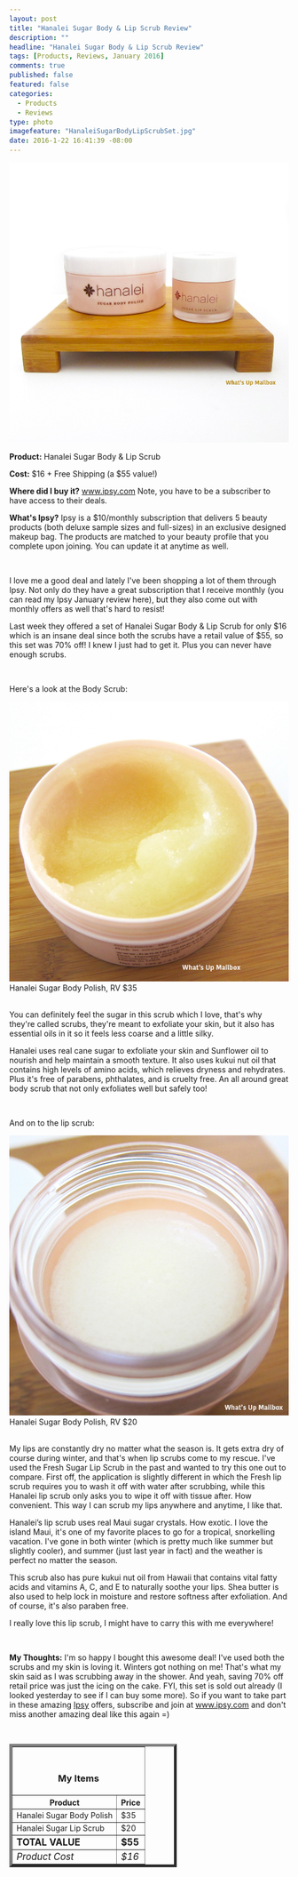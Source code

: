 ```yaml
---
layout: post
title: "Hanalei Sugar Body & Lip Scrub Review"
description: ""
headline: "Hanalei Sugar Body & Lip Scrub Review"
tags: [Products, Reviews, January 2016]
comments: true
published: false
featured: false
categories: 
  - Products
  - Reviews
type: photo
imagefeature: "HanaleiSugarBodyLipScrubSet.jpg"
date: 2016-1-22 16:41:39 -08:00
---
```


<center><img src="/images/HanaleiSugarBodyLipScrubSet.jpg"></center>

<p><b>Product:</b> Hanalei Sugar Body & Lip Scrub</p>
<p><b>Cost:</b> $16 + Free Shipping (a $55 value!)</p>
<p><b>Where did I buy it?</b> <a href="https://www.ipsy.com/new?refer=uns8d" target="_blank">www.ipsy.com</a> <i class="icon-chevron-sign-right"></i> Note, you have to be a subscriber to have access to their deals.</p>
<p><b>What's Ipsy?</b> Ipsy is a $10/monthly subscription that delivers 5 beauty products (both deluxe sample sizes and full-sizes) in an exclusive designed makeup bag. The products are matched to your beauty profile that you complete upon joining. You can update it at anytime as well.</p>
<br>

<p>I love me a good deal and lately I've been shopping a lot of them through Ipsy. Not only do they have a great subscription that I receive monthly (you can read my Ipsy January review here), but they also come out with monthly offers as well that's hard to resist!</p>

<p>Last week they offered a set of Hanalei Sugar Body & Lip Scrub for only $16 which is an insane deal since both the scrubs have a retail value of $55, so this set was 70% off! I knew I just had to get it. Plus you can never have enough scrubs.</p>

<br>

<p>Here's a look at the Body Scrub:</p>
<center><img src="/images/HanaleiSugarBodyLipScrubSet2.jpg"></center>
<figcaption>Hanalei Sugar Body Polish, RV $35</figcaption>

<br>

<p>You can definitely feel the sugar in this scrub which I love, that's why they're called scrubs, they're meant to exfoliate your skin, but it also has essential oils in it so it feels less coarse and a little silky.</p>

<p>Hanalei uses real cane sugar to exfoliate your skin and Sunflower oil to nourish and help maintain a smooth texture. It also uses kukui nut oil that contains high levels of amino acids, which relieves dryness and rehydrates. Plus it's free of parabens, phthalates, and is cruelty free. An all around great body scrub that not only exfoliates well but safely too!</p>

<br>

<p>And on to the lip scrub:</p>
<center><img src="/images/HanaleiSugarBodyLipScrubSet3.jpg"></center>
<figcaption>Hanalei Sugar Body Polish, RV $20</figcaption>

<br>

<p>My lips are constantly dry no matter what the season is. It gets extra dry of course during winter, and that's when lip scrubs come to my rescue. I've used the Fresh Sugar Lip Scrub in the past and wanted to try this one out to compare. First off, the application is slightly different in which the Fresh lip scrub requires you to wash it off with water after scrubbing, while this Hanalei lip scrub only asks you to wipe it off with tissue after. How convenient. This way I can scrub my lips anywhere and anytime, I like that.</p>

<p>Hanalei’s lip scrub uses real Maui sugar crystals. How exotic. I love the island Maui, it's one of my favorite places to go for a tropical, snorkelling vacation. I've gone in both winter (which is pretty much like summer but slightly cooler), and summer (just last year in fact) and the weather is perfect no matter the season.</p>

<p>This scrub also has pure kukui nut oil from Hawaii that contains vital fatty acids and vitamins A, C, and E to naturally soothe your lips. Shea butter is also used to help lock in moisture and restore softness after exfoliation. And of course, it's also paraben free.</p>

<p>I really love this lip scrub, I might have to carry this with me everywhere!</p>

<br>

<p><i class="icon-exclamation-sign"></i><b> My Thoughts:</b> I'm so happy I bought this awesome deal! I've used both the scrubs and my skin is loving it. Winters got nothing on me! That's what my skin said as I was scrubbing away in the shower. And yeah, saving 70% off retail price was just the icing on the cake. FYI, this set is sold out already (I looked yesterday to see if I can buy some more). So if you want to take part in these amazing <a href="https://www.ipsy.com/new?refer=uns8d" target="_blank">Ipsy</a> offers, subscribe and join at <a href="https://www.ipsy.com/new?refer=uns8d" target="_blank">www.ipsy.com</a> and don't miss another amazing deal like this again =)</p>

<br>

<TABLE  BORDER="5" style="width:60%">
   <TR>
      <TH COLSPAN="2">
         <H3><BR><center>My Items</center></H3>
      </TH>
   </TR>
      <TH>Product</TH>
      <TH>Price</TH>
  <TR>
      <TD>Hanalei Sugar Body Polish</TD>
      <TD>$35</TD>
   </TR>
   <TR>
      <TD>Hanalei Sugar Lip Scrub</TD>
      <TD>$20</TD>
   </TR>
   <TR>
      <TD><b><big>TOTAL VALUE</big></b></TD>
      <TD><b><big>$55</big></b></TD>
   </TR>
   <TR>
      <TD><i><big>Product Cost</big></i></TD>
      <TD><i><big>$16</big></i></TD>
   </TR>
</TABLE>




